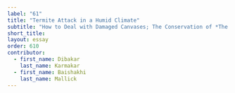 ```yaml
---
label: "61"
title: "Termite Attack in a Humid Climate"
subtitle: "How to Deal with Damaged Canvases; The Conservation of *The Delhi Burbar (1903)*; A Case Study"
short_title:
layout: essay
order: 610
contributor:
  - first_name: Dibakar
    last_name: Karmakar
  - first_name: Baishakhi
    last_name: Mallick
---
```

